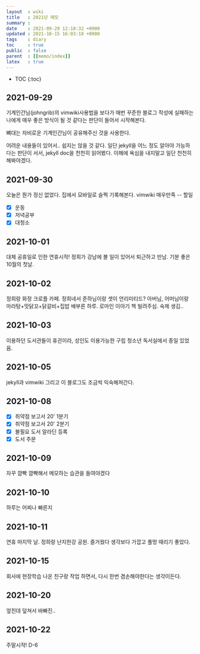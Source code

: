 ```yaml
---
layout  : wiki
title   : 2021년 메모 
summary : 
date    : 2021-09-29 12:18:32 +0900
updated : 2021-10-15 16:03:18 +0900
tags    : diary
toc     : true
public  : false
parent  : [[memo/index]]
latex   : true
---
```

* TOC
{:toc}

## 2021-09-29

기계인간님(johngrib)의 vimwiki사용법을 보다가 매번 꾸준한 블로그 작성에 실패하는 나에게 매우 좋은 방식이 될 것 같다는 판단이 들어서 시작해본다.

뼈대는 자비로운 기계인간님이 공유해주신 것을 사용한다. 

어려운 내용들이 있어서.. 쉽지는 않을 것 같다. 일단 jekyll을 어느 정도 알아야 가능하다는 판단이 서서, jekyll doc을 천천히 읽어봤다.
이해에 욕심을 내지말고 일단 천천히 해봐야겠다.


## 2021-09-30

오늘은 뭔가 정신 없었다.
집에서 모바일로 슬쩍 기록해본다.
vimwiki 매우만족
-- 할일 
- [X] 운동
- [X] 저녁공부
- [X] 대청소

## 2021-10-01

대체 공휴일로 인한 연휴시작! 
정희가 강남에 볼 일이 있어서 퇴근하고 만남.
기분 좋은 10월의 첫날.

## 2021-10-02

정희랑 화정 크로플 카페. 정희네서 준하님이랑 셋이 
언리미티드?
아버님, 어머님이랑 마라탕+맛닭꼬+닭갈비+집밥
배부른 하루.
로마인 이야기 책 빌려주심. 숙제 생김..

## 2021-10-03

이용하던 도서관들이 휴괸이라, 성인도 이용가능한 구립 청소년 독서실에서 종일 있었음.

## 2021-10-05

jekyll과 vimwiki 그리고 이 블로그도 조금씩 익숙해져간다.

## 2021-10-08
- [X] 취약점 보고서 20' 1분기
- [X] 취약점 보고서 20' 2분기
- [X] 불필요 도서 알라딘 등록
- [X] 도서 주문

## 2021-10-09
자꾸 깜빡 깜빡해서 메모하는 습관을 들여야겠다

## 2021-10-10
하루는 어찌나 빠른지

## 2021-10-11
연휴 마지막 날.
정희랑 난지한강 공원. 즐거웠다 생각보다 가깝고
풀멍 때리기 좋았다.

## 2021-10-15
회사에 현장학습 나온 친구랑 작업 하면서,
다시 한번 겸손해야한다는 생각이든다.

## 2021-10-20
엎친데 덮쳐서 바빠진..

## 2021-10-22
주말시작! D-6
